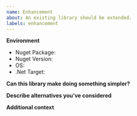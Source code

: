 ```yaml
---
name: Enhancement
about: An existing library should be extended.
labels: enhancement
---
```


**Environment**
- Nuget Package: <!-- [e.g. JsonSchema.Net] -->
- Nuget Version: <!-- [e.g. 1.2.3] -->
- OS: <!-- [e.g. Linux] -->
- .Net Target: <!-- [e.g. Fwk 4.8, Core 3.x]  -->

**Can this library make doing something simpler?**
<!-- A clear and concise description of what the feature is. [e.g. "I'd like to be able to..."] -->

**Describe alternatives you've considered**
<!-- A clear and concise description of any alternative solutions or features you've considered, including even similar functionality found in implementations in other languages & frameworks that you'd like to do in .Net. -->

**Additional context**
<!-- Any other information that you think may help. -->

